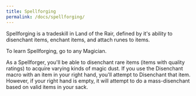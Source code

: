 ```yaml
---
title: Spellforging
permalink: /docs/spellforging/
---
```


Spellforging is a tradeskill in Land of the Rair, defined by it's ability to disenchant items, enchant items, and attach runes to items.

To learn Spellforging, go to any Magician.

As a Spellforger, you'll be able to disenchant rare items (items with quality ratings) to acquire varying kinds of magic dust. If you use the Disenchant macro with an item in your right hand, you'll attempt to Disenchant that item. However, if your right hand is empty, it will attempt to do a mass-disenchant based on valid items in your sack.
